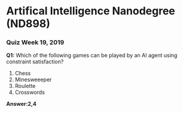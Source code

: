 # Artifical Intelligence Nanodegree (ND898)

### Quiz Week 19, 2019

**Q1:** Which of the following games can be played by an AI agent using constraint satisfaction?
1. Chess
2. Minesweeeper
3. Roulette
4. Crosswords

**Answer:2,4**
